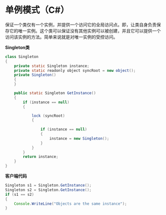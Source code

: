 # 单例模式（C#）

保证一个类仅有一个实例，并提供一个访问它的全局访问点。即，让类自身负责保存它的唯一实例。这个类可以保证没有其他实例可以被创建，并且它可以提供一个访问该实例的方法。简单来说就是对唯一实例的受控访问。

**Singleton类**
```java
class Singleton
{
    private static Singleton instance;
    private static readonly object syncRoot = new object();
    private Singleton()
    {
    }

    public static Singleton GetInstance()
    {
        if (instance == null)
        {

            lock (syncRoot)
            {
    
                if (instance == null)
                {
                    instance = new Singleton();
                }
            }
        }
        return instance;
    }
}
```
**客户端代码**
```java
Singleton s1 = Singleton.GetInstance();
Singleton s2 = Singleton.GetInstance();
if (s1 == s2)
{
	Console.WriteLine("Objects are the same instance");
}
```